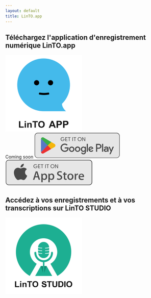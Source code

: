 ```yaml
---
layout: default
title: LinTO.app
---
```

<div id="homepage" class="flex row">
  <div class="flex1 flex col align-center" id="linto-app-wrapper">
    <h2 class="white">Téléchargez l'application d'enregistrement numérique <strong>LinTO.app</strong></h2>
    <div class="call-to-action lintoapp">
      <img src="/assets/img/linto-app-logo-txt.svg" class="cta-img">
    </div>
    <div class="coming-soon-container flex row">
      <span class="coming-soon-label">Coming soon</span>
      <img src="/assets/img/google-play.svg" alt="Get in on google play" class="coming-soon-img">
      <img src="/assets/img/app-store.svg" alt="Get in on App Store" class="coming-soon-img">
    </div>
  </div>
  <div class="flex1 flex col align-center" id="linto-studio-wrapper">
    <h2 class="green">Accédez à vos enregistrements et à vos transcriptions sur <strong>LinTO STUDIO</strong></h2>
    <a href="https://alpha.linto.ai" target="_blank" class="call-to-action studio">
      <img src="/assets/img/linto-studio-logo-txt.svg" class="cta-img">
    </a>
  </div>
</div>